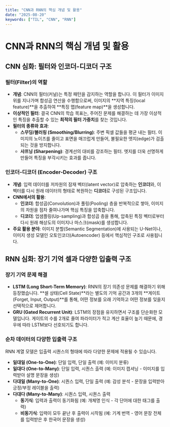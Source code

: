 ```yaml
---
title: "CNN과 RNN의 핵심 개념 및 활용"
date: "2025-08-20"
keywords: ["TIL", "CNN", "RNN"]
---
```


# CNN과 RNN의 핵심 개념 및 활용

## CNN 심화: 필터와 인코더-디코더 구조

### 필터(Filter)의 역할

- **개념**: CNN의 필터(커널)는 특정 패턴을 감지하는 역할을 합니다. 이 필터가 이미지 위를 지나가며 합성곱 연산을 수행함으로써, 이미지의 **지역 특징(local feature)**을 추출하여 **특징 맵(feature map)**을 생성합니다.
- **이상적인 필터**: 결국 CNN의 학습 목표는, 주어진 문제를 해결하는 데 가장 이상적인 특징을 추출할 수 있는 **최적의 필터 가중치**를 찾는 것입니다.
- **필터의 종류와 효과**:
  - **스무딩/블러링 (Smoothing/Blurring)**: 주변 픽셀 값들을 평균 내는 필터. 이미지의 노이즈를 줄이고 표면을 매끄럽게 만들어, 불필요한 엣지(edge)가 검출되는 것을 방지합니다.
  - **샤프닝 (Sharpening)**: 경계선의 대비를 강조하는 필터. 엣지를 더욱 선명하게 만들어 특징을 부각시키는 효과를 줍니다.

### 인코더-디코더 (Encoder-Decoder) 구조

- **개념**: 입력 데이터를 저차원의 잠재 벡터(latent vector)로 압축하는 **인코더**와, 이 벡터를 다시 원래 데이터의 형태로 복원하는 **디코더**로 구성된 구조입니다.
- **CNN에서의 활용**:
  - **인코더**: 합성곱(Convolution)과 풀링(Pooling) 층을 반복적으로 쌓아, 이미지의 차원을 점차 줄여나가며 핵심 특징을 압축합니다.
  - **디코더**: 업샘플링(Up-sampling)과 합성곱 층을 통해, 압축된 특징 벡터로부터 다시 원래 해상도의 이미지나 마스크(mask)를 생성합니다.
- **주요 활용 분야**: 이미지 분할(Semantic Segmentation)에 사용되는 U-Net이나, 이미지 생성 모델인 오토인코더(Autoencoder) 등에서 핵심적인 구조로 사용됩니다.

## RNN 심화: 장기 기억 셀과 다양한 입출력 구조

### 장기 기억 문제 해결

- **LSTM (Long Short-Term Memory)**: RNN의 장기 의존성 문제를 해결하기 위해 등장했습니다. **셀 상태(Cell State)**라는 별도의 기억 공간과 3개의 **게이트(Forget, Input, Output)**를 통해, 어떤 정보를 오래 기억하고 어떤 정보를 잊을지 선택적으로 제어합니다.
- **GRU (Gated Recurrent Unit)**: LSTM의 장점을 유지하면서 구조를 단순화한 모델입니다. 게이트의 수를 2개로 줄여 파라미터가 적고 계산 효율이 높기 때문에, 경우에 따라 LSTM보다 선호되기도 합니다.

### 순차 데이터의 다양한 입출력 구조

RNN 계열 모델은 입출력 시퀀스의 형태에 따라 다양한 문제에 적용될 수 있습니다.

- **일대일 (One-to-One)**: 단일 입력, 단일 출력 (예: 이미지 분류)
- **일대다 (One-to-Many)**: 단일 입력, 시퀀스 출력 (예: 이미지 캡셔닝 - 이미지를 입력받아 설명 문장을 생성)
- **다대일 (Many-to-One)**: 시퀀스 입력, 단일 출력 (예: 감성 분석 - 문장을 입력받아 긍정/부정 레이블을 출력)
- **다대다 (Many-to-Many)**: 시퀀스 입력, 시퀀스 출력
  - **동기식**: 입력과 출력이 동기화됨 (예: 개체명 인식 - 각 단어에 대한 태그를 출력)
  - **비동기식**: 입력이 모두 끝난 후 출력이 시작됨 (예: 기계 번역 - 영어 문장 전체를 입력받은 후 한국어 문장을 생성)
